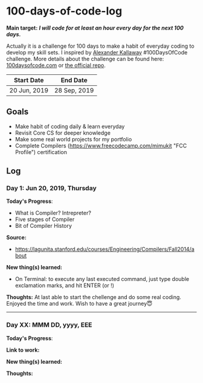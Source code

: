 # 100-days-of-code-log

**Main target:** ***I will code for at least an hour every day for the next 100 days.***

Actually it is a challenge for 100 days to make a habit of everyday coding to develop my skill sets.  I inspired by [Alexander Kallaway](https://github.com/Kallaway "Alexander Kallaway") #100DaysOfCode challenge. More details about the challenge can be found here: [100daysofcode.com](http://100daysofcode.com/ "100daysofcode.com") or [the official repo](https://github.com/Kallaway/100-days-of-code "the official repo").

|  Start Date | End Date     |
| ------------| ------------ |
| 20 Jun, 2019| 28 Sep, 2019 |


## Goals
- Make habit of coding daily & learn everyday
- Revisit Core CS for deeper knowledge
- Make some real world projects for my portfolio
- Complete Compilers (https://www.freecodecamp.com/mimukit "FCC Profile") certification


## Log

### Day 1: Jun 20, 2019, Thursday

**Today's Progress**: 
- What is Compiler? Intrepreter? 
- Five stages of Compiler
- Bit of Compiler History

**Source:** 
- https://lagunita.stanford.edu/courses/Engineering/Compilers/Fall2014/about

**New thing(s) learned:** 
- On Terminal: to execute any last executed command, just type double exclamation marks, and hit ENTER (or !<first letter of command>)

**Thoughts:**  At last able to start the chellenge and do some real coding. Enjoyed the time and work. Wish to have a great journey😇

------------

### Day XX: MMM DD, yyyy, EEE

**Today's Progress**: 

**Link to work:** 

**New thing(s) learned:** 

**Thoughts:**  
